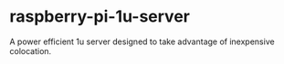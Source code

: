 # raspberry-pi-1u-server
A power efficient 1u server designed to take advantage of inexpensive colocation.

